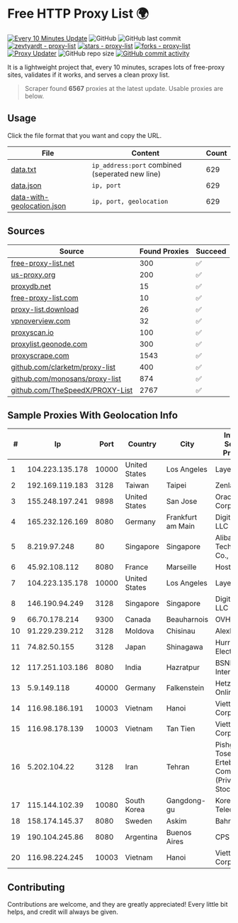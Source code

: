 
# Free HTTP Proxy List 🌍

[![Every 10 Minutes Update](https://github.com/mertguvencli/http-proxy-list/actions/workflows/main.yml/badge.svg?branch=main)](https://github.com/mertguvencli/http-proxy-list/actions/workflows/main.yml)
![GitHub](https://img.shields.io/github/license/mertguvencli/http-proxy-list)
![GitHub last commit](https://img.shields.io/github/last-commit/mertguvencli/http-proxy-list)
[![zevtyardt - proxy-list](https://img.shields.io/static/v1?label=zevtyardt&message=proxy-list&color=blue&logo=github)](https://github.com/zevtyardt/proxy-list "Go to GitHub repo")
[![stars - proxy-list](https://img.shields.io/github/stars/zevtyardt/proxy-list?style=social)](https://github.com/zevtyardt/proxy-list)
[![forks - proxy-list](https://img.shields.io/github/forks/zevtyardt/proxy-list?style=social)](https://github.com/zevtyardt/proxy-list)
[![Proxy Updater](https://github.com/zevtyardt/proxy-list/workflows/Proxy%20Updater/badge.svg)](https://github.com/zevtyardt/proxy-list/actions?query=workflow:"Proxy+Updater")
![GitHub repo size](https://img.shields.io/github/repo-size/zevtyardt/proxy-list)
[![GitHub commit activity](https://img.shields.io/github/commit-activity/m/zevtyardt/proxy-list?logo=commits)](https://github.com/zevtyardt/proxy-list/commits/main)

It is a lightweight project that, every 10 minutes, scrapes lots of free-proxy sites, validates if it works, and serves a clean proxy list.

> Scraper found **6567** proxies at the latest update. Usable proxies are below.

## Usage

Click the file format that you want and copy the URL.

|File|Content|Count|
|----|-------|-----|
|[data.txt](https://raw.githubusercontent.com/mertguvencli/http-proxy-list/main/proxy-list/data.txt)|`ip_address:port` combined (seperated new line)|629|
|[data.json](https://raw.githubusercontent.com/mertguvencli/http-proxy-list/main/proxy-list/data.json)|`ip, port`|629|
|[data-with-geolocation.json](https://raw.githubusercontent.com/mertguvencli/http-proxy-list/main/proxy-list/data-with-geolocation.json)|`ip, port, geolocation`|629|

## Sources

|Source|Found Proxies|Succeed|
|------|-------------|-------|
|[free-proxy-list.net](https://free-proxy-list.net)|300|✅|
|[us-proxy.org](https://www.us-proxy.org)|200|✅|
|[proxydb.net](http://proxydb.net)|15|✅|
|[free-proxy-list.com](https://free-proxy-list.com/?page=&port=&type%5B%5D=http&type%5B%5D=https&up_time=0&search=Search)|10|✅|
|[proxy-list.download](https://www.proxy-list.download/HTTP)|26|✅|
|[vpnoverview.com](https://vpnoverview.com/privacy/anonymous-browsing/free-proxy-servers)|32|✅|
|[proxyscan.io](https://www.proxyscan.io)|100|✅|
|[proxylist.geonode.com](https://proxylist.geonode.com/api/proxy-list?limit=300&page=1&sort_by=lastChecked&sort_type=desc&protocols=http,https)|300|✅|
|[proxyscrape.com](https://api.proxyscrape.com/v2/?request=displayproxies&protocol=http&timeout=10000&country=all&ssl=all&anonymity=all)|1543|✅|
|[github.com/clarketm/proxy-list](https://raw.githubusercontent.com/clarketm/proxy-list/master/proxy-list-raw.txt)|400|✅|
|[github.com/monosans/proxy-list](https://raw.githubusercontent.com/monosans/proxy-list/main/proxies/http.txt)|874|✅|
|[github.com/TheSpeedX/PROXY-List](https://raw.githubusercontent.com/TheSpeedX/PROXY-List/master/http.txt)|2767|✅|


## Sample Proxies With Geolocation Info

|#|Ip|Port|Country|City|Internet Service Provider|
|-|--|----|-------|----|-------------------------|
|1|104.223.135.178|10000|United States|Los Angeles|LayerHost|
|2|192.169.119.183|3128|Taiwan|Taipei|Zenlayer Inc|
|3|155.248.197.241|9898|United States|San Jose|Oracle Corporation|
|4|165.232.126.169|8080|Germany|Frankfurt am Main|DigitalOcean, LLC|
|5|8.219.97.248|80|Singapore|Singapore|Alibaba (US) Technology Co., Ltd.|
|6|45.92.108.112|8080|France|Marseille|Hosteur SAS|
|7|104.223.135.178|10000|United States|Los Angeles|LayerHost|
|8|146.190.94.249|3128|Singapore|Singapore|DigitalOcean, LLC|
|9|66.70.178.214|9300|Canada|Beauharnois|OVH SAS|
|10|91.229.239.212|3128|Moldova|Chisinau|Alexhost SRL|
|11|74.82.50.155|3128|Japan|Shinagawa|Hurricane Electric|
|12|117.251.103.186|8080|India|Hazratpur|BSNL Internet|
|13|5.9.149.118|40000|Germany|Falkenstein|Hetzner Online GmbH|
|14|116.98.186.191|10003|Vietnam|Hanoi|Viettel Corporation|
|15|116.98.178.139|10003|Vietnam|Tan Tien|Viettel Corporation|
|16|5.202.104.22|3128|Iran|Tehran|Pishgaman Toseeh Ertebatat Company (Private Joint Stock)|
|17|115.144.102.39|10080|South Korea|Gangdong-gu|Korea Telecom|
|18|158.174.145.37|8080|Sweden|Askim|Bahnhof AB|
|19|190.104.245.86|8080|Argentina|Buenos Aires|CPS|
|20|116.98.224.245|10003|Vietnam|Hanoi|Viettel Corporation|



## Contributing

Contributions are welcome, and they are greatly appreciated! Every
little bit helps, and credit will always be given.

